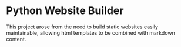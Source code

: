 # Python Website Builder
This project arose from the need to build static websites easily
maintainable, allowing html templates to be combined with markdown
content.
